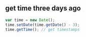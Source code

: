 ## get time three days ago

```js
var time = new Date();
time.setDate(time.getDate() - 3);
time.getTime(); // get timestamps
```
